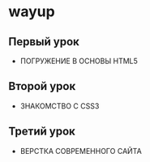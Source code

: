 # wayup

## Первый урок
* ПОГРУЖЕНИЕ В ОСНОВЫ HTML5

## Второй урок
* ЗНАКОМСТВО С CSS3

## Третий урок
* ВЕРСТКА СОВРЕМЕННОГО САЙТА